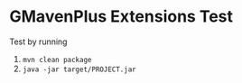 # GMavenPlus Extensions Test

Test by running
1. `mvn clean package`
2. `java -jar target/PROJECT.jar`
